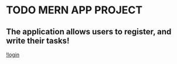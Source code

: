 # TODO MERN APP PROJECT

## The application allows users to register, and write their tasks!
[!login](todo-app/img/login.png)

